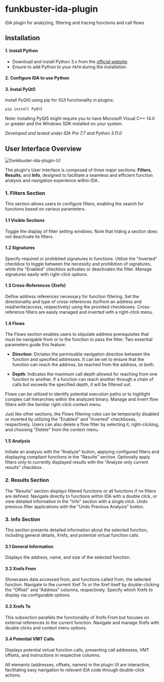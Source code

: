 # funkbuster-ida-plugin
IDA plugin for analyzing, filtering and tracing functions and call flows

## Installation
#### 1. Install Python
- Download and install Python 3.x from the [official website](https://www.python.org/).
- Ensure to add Python to your `PATH` during the installation.
#### 2. Configure IDA to use Python
#### 3. Instal PyQt5
Install PyQt5 using pip for GUI functionality in plugins:
```bash
pip install PyQt5
```
Note: Installing PyQt5 might require you to have Microsoft Visual C++ 14.0 or greater and the Windows SDK installed on your system.

_Developed and tested under IDA Pro 7.7 and Python 3.11.0_

## User Interface Overview
![funkbuster-ida-plugin-UI](https://github.com/ep1h/funkbuster-ida-plugin/assets/46194184/cf97314b-3878-4c06-876b-c24c883ac502)


The plugin's User Interface is composed of three major sections: **Filters**, **Results**, and **Info**, designed to facilitate a seamless and efficient function analysis and navigation experience within IDA.

### 1. Filters Section

This section allows users to configure filters, enabling the search for functions based on various parameters.

#### 1.1 Visible Sections
Toggle the display of filter setting windows. Note that hiding a section does *not* deactivate its filters.

#### 1.2 Signatures
Specify required or prohibited signatures in functions. Utilize the "Inverted" checkbox to toggle between the necessity and prohibition of signatures, while the "Enabled" checkbox activates or deactivates the filter. Manage signatures easily with right-click options.

#### 1.3 Cross-References (Xrefs)
Define address references necessary for function filtering. Set the directionality and type of cross-references (to/from an address and read/write/access, respectively) using the provided checkboxes. Cross-reference filters are easily managed and inverted with a right-click menu.

#### 1.4 Flows
The Flows section enables users to stipulate address prerequisites that must be navigable from or to the function to pass the filter. Two essential parameters guide this feature:

- **Direction**: Dictates the permissible navigation direction between the function and specified addresses. It can be set to ensure that the function can reach the address, be reached from the address, or both.

- **Depth**: Indicates the maximum call depth allowed for reaching from one function to another. If a function can reach another through a chain of calls but exceeds the specified depth, it will be filtered out.

Flows can be utilized to identify potential execution paths or to highlight complex call hierarchies within the analyzed binary. Manage and invert flow filters with the familiar right-click context menu.

Just like other sections, the Flows filtering rules can be temporarily disabled or inverted by utilizing the "Enabled" and "Inverted" checkboxes, respectively. Users can also delete a flow filter by selecting it, right-clicking, and choosing "Delete" from the context menu.
#### 1.5 Analysis
Initiate an analysis with the "Analyze" button, applying configured filters and displaying compliant functions in the "Results" section. Optionally apply filters only to currently displayed results with the "Analyze only current results" checkbox.

### 2. Results Section

The "Results" section displays filtered functions or all functions if no filters are defined. Navigate directly to functions within IDA with a double click, or view detailed information in the "Info" section with a single click. Undo previous filter applications with the "Undo Previous Analysis" button.

### 3. Info Section

This section presents detailed information about the selected function, including general details, Xrefs, and potential virtual function calls.

#### 3.1 General Information
Displays the address, name, and size of the selected function.

#### 3.2 Xrefs From
Showcases data accessed from, and functions called from, the selected function. Navigate to the current Xref To or the Xref itself by double-clicking the "Offset" and "Address" columns, respectively. Specify which Xrefs to display via configurable options.

#### 3.3 Xrefs To
This subsection parallels the functionality of Xrefs From but focuses on external references *to* the current function. Navigate and manage Xrefs with double clicks and context menu options.

#### 3.4 Potential VMT Calls
Displays potential virtual function calls, presenting call addresses, VMT offsets, and instructions in respective columns.

All elements (addresses, offsets, names) in the plugin UI are interactive, facilitating easy navigation to relevant IDA code through double-click actions.
